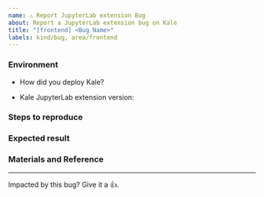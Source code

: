 ```yaml
---
name: ⚠️ Report JupyterLab extension Bug
about: Report a JupyterLab extension bug on Kale
title: "[frontend] <Bug Name>"
labels: kind/bug, area/frontend
---
```


### Environment

*  How did you deploy Kale?

<!-- For more information, see an overview of Kale installation options in the README -->

*  Kale JupyterLab extension version: 
<!-- Specify the version of the Lab extension you are using -->



### Steps to reproduce

<!--
Specify how to reproduce the problem. 
This may include information such as: a description of the process, code snippets, log output, or screenshots.
-->

### Expected result

<!-- What should the correct behavior be? -->


### Materials and Reference

<!-- Help us debug this issue by providing resources such as: sample code, background context, or links to references. -->

---

<!-- Don't delete message below to encourage users to support your issue! -->
Impacted by this bug? Give it a 👍. 
